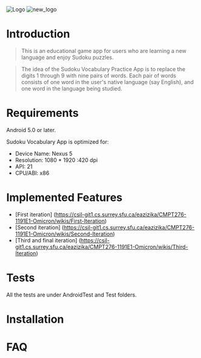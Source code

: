 ![Logo](/uploads/c6817788d720a76e544671f777b30551/Logo.png)
![new_logo](/uploads/4865e9849dfacb383f905d5325e9c84a/new_logo.png)


# Introduction
>This is an educational game app for users who are learning a new language and enjoy Sudoku puzzles.

>The idea of the Sudoku Vocabulary Practice App is to replace the digits 1 through 9 with nine pairs of words. Each pair of words consists of one word in the user's native language (say English), and one word in the language being studied.


# Requirements
Android 5.0 or later.


Sudoku Vocabulary App is optimized for: 
* Device Name: Nexus 5
* Resolution: 1080 * 1920 :420 dpi
* API: 21
* CPU/ABI: x86

# Implemented Features
* [First iteration] (https://csil-git1.cs.surrey.sfu.ca/eazizika/CMPT276-1191E1-Omicron/wikis/First-Iteration)
* [Second iteration] (https://csil-git1.cs.surrey.sfu.ca/eazizika/CMPT276-1191E1-Omicron/wikis/Second-Iteration)
* [Third and final iteration] (https://csil-git1.cs.surrey.sfu.ca/eazizika/CMPT276-1191E1-Omicron/wikis/Third-Iteration)


# Tests
All the tests are under AndroidTest and Test folders.

# Installation


# FAQ

